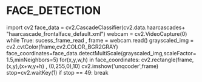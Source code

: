 # FACE_DETECTION


   import cv2
face_data = cv2.CascadeClassifier(cv2.data.haarcascades+ "haarcascade_frontalface_default.xml")
webcam = cv2.VideoCapture(0)
while True: sucess_frame_read , frame = webcam.read()
    grayscaled_img = cv2.cvtColor(frame,cv2.COLOR_BGR2GRAY)
    face_coordinates=face_data.detectMultiScale(grayscaled_img,scaleFactor=1.5,minNeighbors=5)
    for(x,y,w,h) in face_coordinates:
        cv2.rectangle(frame,(x,y),(x+w,y+h) , (0,255,0),10)
    cv2.imshow('unqcoder',frame)
    stop=cv2.waitKey(1)
    if stop == 49:
        break                                  

